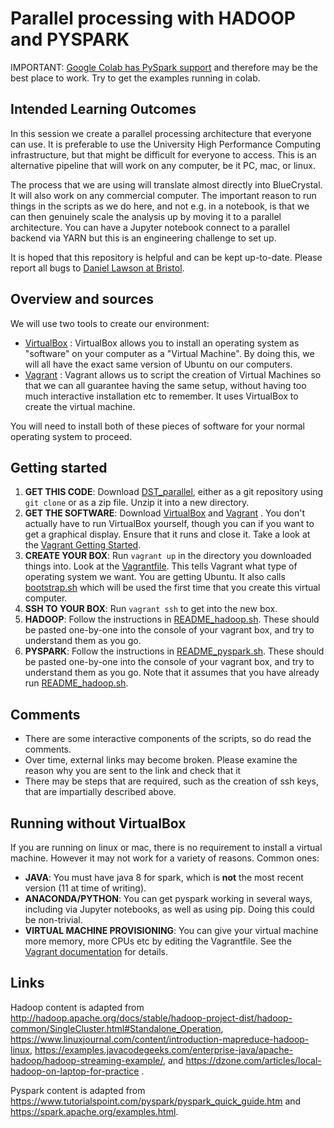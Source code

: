 # Parallel processing with HADOOP and PYSPARK

IMPORTANT: [Google Colab has PySpark support](https://colab.research.google.com/github/asifahmed90/pyspark-ML-in-Colab/blob/master/PySpark_Regression_Analysis.ipynb) and therefore may be the best place to work. Try to get the examples running in colab.

## Intended Learning Outcomes

In this session we create a parallel processing architecture that everyone can use. It is preferable to use the University High Performance Computing infrastructure, but that might be difficult for everyone to access. This is an alternative pipeline that will work on any computer, be it PC, mac, or linux.

The process that we are using will translate almost directly into BlueCrystal. It will also work on any commercial computer. The important reason to run things in the scripts as we do here, and not e.g. in a notebook, is that we can then genuinely scale the analysis up by moving it to a parallel architecture. You can have a Jupyter notebook connect to a parallel backend via YARN but this is an engineering challenge to set up.

It is hoped that this repository is helpful and can be kept up-to-date. Please report all bugs to [Daniel Lawson at Bristol](mailto:dan.lawson@bristol.ac.uk).

## Overview and sources

We will use two tools to create our environment:

* [VirtualBox](https://www.virtualbox.org/) : VirtualBox allows you to install an operating system as "software" on your computer as a "Virtual Machine". By doing this, we will all have the exact same version of Ubuntu on our computers.
* [Vagrant](https://www.vagrantup.com/) : Vagrant allows us to script the creation of Virtual Machines so that we can all guarantee having the same setup, without having too much interactive installation etc to remember. It uses VirtualBox to create the virtual machine.

You will need to install both of these pieces of software for your normal operating system to proceed.

## Getting started

1. **GET THIS CODE**: Download [DST_parallel](https://github.com/danjlawson/DST_parallel), either as a git repository using ``git clone`` or as a zip file. Unzip it into a new directory.
2. **GET THE SOFTWARE**: Download [VirtualBox](https://www.virtualbox.org/) and  [Vagrant](https://www.vagrantup.com/) .  You don't actually have to run VirtualBox yourself, though you can if you want to get a graphical display. Ensure that it runs and close it. Take a look at the [Vagrant Getting Started](https://www.vagrantup.com/intro/getting-started/).
3. **CREATE YOUR BOX**: Run ``vagrant up`` in the directory you downloaded things into. Look at the [Vagrantfile](Vagrantfile). This tells Vagrant what type of operating system we want. You are getting Ubuntu. It also calls [bootstrap.sh](bootstrap.sh) which will be used the first time that you create this virtual computer.
4. **SSH TO YOUR BOX**: Run ``vagrant ssh`` to get into the new box.
5. **HADOOP**: Follow the instructions in [README_hadoop.sh](README_hadoop.sh). These should be pasted one-by-one into the console of your vagrant box, and try to understand them as you go.
6. **PYSPARK**: Follow the instructions in [README_pyspark.sh](README_pyspark.sh). These should be pasted one-by-one into the console of your vagrant box, and try to understand them as you go. Note that it assumes that you have already run [README_hadoop.sh](README_hadoop.sh).

## Comments
* There are some interactive components of the scripts, so do read the comments.
* Over time, external links may become broken. Please examine the reason why you are sent to the link and check that it 
* There may be steps that are required, such as the creation of ssh keys, that are impartially described above.

## Running without VirtualBox

If you are running on linux or mac, there is no requirement to install a virtual machine. However it may not work for a variety of reasons. Common ones:

* **JAVA**: You must have java 8 for spark, which is **not** the most recent version (11 at time of writing).
* **ANACONDA/PYTHON**: You can get pyspark working in several ways, including via Jupyter notebooks, as well as using pip. Doing this could be non-trivial.
* **VIRTUAL MACHINE PROVISIONING**: You can give your virtual machine more memory, more CPUs etc by editing the Vagrantfile. See the [Vagrant documentation](https://www.vagrantup.com/docs/index.html) for details.

## Links

Hadoop content is adapted from
http://hadoop.apache.org/docs/stable/hadoop-project-dist/hadoop-common/SingleCluster.html#Standalone_Operation,
https://www.linuxjournal.com/content/introduction-mapreduce-hadoop-linux,
https://examples.javacodegeeks.com/enterprise-java/apache-hadoop/hadoop-streaming-example/,
and https://dzone.com/articles/local-hadoop-on-laptop-for-practice .

Pyspark content is adapted from
https://www.tutorialspoint.com/pyspark/pyspark_quick_guide.htm and
https://spark.apache.org/examples.html.
